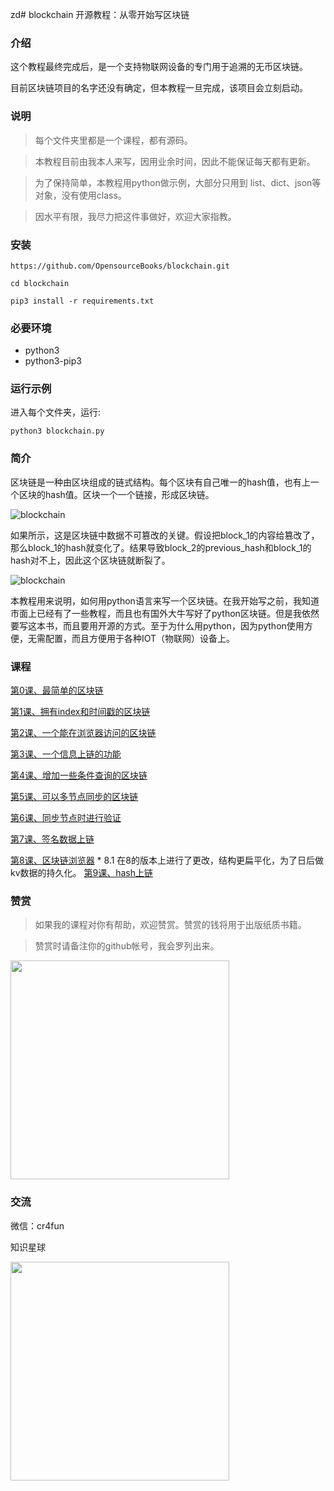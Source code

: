 zd# blockchain 开源教程：从零开始写区块链

### 介绍

这个教程最终完成后，是一个支持物联网设备的专门用于追溯的无币区块链。

目前区块链项目的名字还没有确定，但本教程一旦完成，该项目会立刻启动。

### 说明

> 每个文件夹里都是一个课程，都有源码。

> 本教程目前由我本人来写，因用业余时间，因此不能保证每天都有更新。

> 为了保持简单，本教程用python做示例，大部分只用到 list、dict、json等对象，没有使用class。

> 因水平有限，我尽力把这件事做好，欢迎大家指教。

### 安装

```
https://github.com/OpensourceBooks/blockchain.git
```

```
cd blockchain
```

```
pip3 install -r requirements.txt
```

### 必要环境

* python3
* python3-pip3

### 运行示例

进入每个文件夹，运行:

```
python3 blockchain.py
```

### 简介

区块链是一种由区块组成的链式结构。每个区块有自己唯一的hash值，也有上一个区块的hash值。区块一个一个链接，形成区块链。

![blockchain](0/blockchain.svg)

如果所示，这是区块链中数据不可篡改的关键。假设把block_1的内容给篡改了，那么block_1的hash就变化了。结果导致block_2的previous_hash和block_1的hash对不上，因此这个区块链就断裂了。

![blockchain](0/blockchain_err.svg)

本教程用来说明，如何用python语言来写一个区块链。在我开始写之前，我知道市面上已经有了一些教程，而且也有国外大牛写好了python区块链。但是我依然要写这本书，而且要用开源的方式。至于为什么用python，因为python使用方便，无需配置，而且方便用于各种IOT（物联网）设备上。

### 课程

[第0课、最简单的区块链](0/readme.md)

[第1课、拥有index和时间戳的区块链](1/readme.md)

[第2课、一个能在浏览器访问的区块链](2/readme.md)

[第3课、一个信息上链的功能](3/readme.md)

[第4课、增加一些条件查询的区块链](4/readme.md)

[第5课、可以多节点同步的区块链](5/readme.md)

[第6课、同步节点时进行验证](6/readme.md)

[第7课、签名数据上链](7/readme.md)

[第8课、区块链浏览器](8/readme.md)
    * 8.1 在8的版本上进行了更改，结构更扁平化，为了日后做kv数据的持久化。
[第9课、hash上链](9/readme.md)
### 赞赏

> 如果我的课程对你有帮助，欢迎赞赏。赞赏的钱将用于出版纸质书籍。

> 赞赏时请备注你的github帐号，我会罗列出来。

<img src="images/wx.jpg" width="350" />

### 交流

微信：cr4fun

知识星球

<img src="images/xq.jpg" width="350" />
